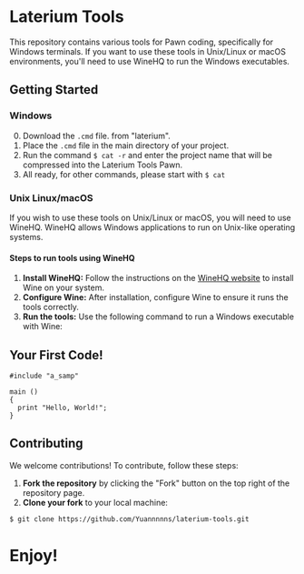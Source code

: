 # Laterium Tools

This repository contains various tools for Pawn coding, specifically for Windows terminals. If you want to use these tools in Unix/Linux or macOS environments, you'll need to use WineHQ to run the Windows executables.

## Getting Started

### Windows

0. Download the `.cmd` file. from "laterium".
1. Place the `.cmd` file in the main directory of your project.
2. Run the command `$ cat -r` and enter the project name that will be compressed into the Laterium Tools Pawn.
3. All ready, for other commands, please start with `$ cat`

### Unix Linux/macOS

If you wish to use these tools on Unix/Linux or macOS, you will need to use WineHQ. WineHQ allows Windows applications to run on Unix-like operating systems.

#### Steps to run tools using WineHQ

1. **Install WineHQ:** Follow the instructions on the [WineHQ website](https://wiki.winehq.org/Download) to install Wine on your system.
2. **Configure Wine:** After installation, configure Wine to ensure it runs the tools correctly.
3. **Run the tools:** Use the following command to run a Windows executable with Wine:

## Your First Code!
```pwn
#include "a_samp"

main ()
{
  print "Hello, World!";
}
```

## Contributing

We welcome contributions! To contribute, follow these steps:

1. **Fork the repository** by clicking the "Fork" button on the top right of the repository page.
2. **Clone your fork** to your local machine:
```bash
$ git clone https://github.com/Yuannnnns/laterium-tools.git
```

#
# Enjoy!
